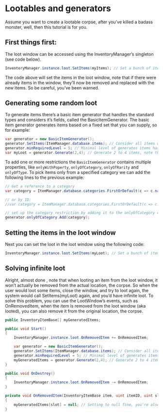# Lootables and generators

Assume you want to create a lootable corpse, after you’ve killed a badass monster, well, then this tutorial is for you.

## First things first:

The loot window can be accessed using the InventoryManager’s singleton (see code below).

```csharp
InventoryManager.instance.loot.SetItems(myItems); // Set a bunch of items in the loot window
```

The code above will set the items in the loot window, note that if there were already items in the window, they’ll now be removed and replaced with the new items. So be careful, you’ve been warned.

## Generating some random loot

To generate items there’s a basic item generator that handles the standard types and considers it’s fields, called the BasicItemGenerator. The basic item generator generates items based on a fixed set that you can supply, so for example:

```csharp
var generator = new BasicItemGenerator();
generator.SetItems(ItemManager.database.items); // Consider all items when generating our loot 
generator.minRequiredLevel = 5; // Minimal level of generates items has to be 5. 
var myLoot = generator.Generate(2,4); // Generate 2 to 4 items, note that there's also .Generate(count); for a fixed amount
```

To add one or more restrictions the `BasicItemGenerator` contains multiple properties, like `onlyWithPoperty`, `onlyOfCategory`, `onlyOfRarity` and `onlyOfType`.
To pick items only from a specified category we can add the following lines to the previous example:

```csharp
// Get a reference to a category
var category = ItemManager.database.categories.FirstOrDefault(c => c.name == "Food");

// or by ID:
//var category = ItemManager.database.categories.FirstOrDefault(c => c.ID == 3);

// set up the category restriction by adding it to the onlyOfCategory collection
generator.onlyOfCategory.Add(category);
```

## Setting the items in the loot window

Next you can set the loot in the loot window using the following code:

```csharp
InventoryManager.instance.loot.SetItems(myLoot); // Set a bunch of items in the loot window
```

## Solving infinite loot

Alright, almost done , note that when looting an item from the loot window, it won’t actually be removed from the actual location, the corpse. So when the user would loot some items, close the window, and try to loot again, the system would call SetItems(myLoot) again, and you’d have infinite loot. To solve this problem, you can use the LootWindow’s events, such as OnRemovedItem, when the item is removed from the loot window (aka looted), you can also remove it from the original location, the corpse.

```csharp
public InventoryItemBase[] myGeneratedItems;

public void Start()
{
    InventoryManager.instance.loot.OnRemovedItem += OnRemovedItem;

    var generator = new BasicItemGenerator(); 
    generator.SetItems(ItemManager.database.items); // Consider all items when generating our loot
    generator.minRequiredLevel = 5; // Minimal level of generates items has to be 5.
    myGeneratedItems = generator.Generate(2,4); // Generate 2 to 4 items, note that there's also .Generate(count); for a fixed amount
}

public void OnDestroy()
{
    InventoryManager.instance.loot.OnRemovedItem -= OnRemovedItem;
}

private void OnRemovedItem(InventoryItemBase item, uint itemID, uint slot, uint amount)
{
    myGeneratedItems[slot] = null; // Setting to null fine, you're also allowed to remove it from the array if you prefer. Keep in mind that if you remove the item from the array, the slot (index) will change, and you have to re-call .SetItems() on the loot window.
}
```
